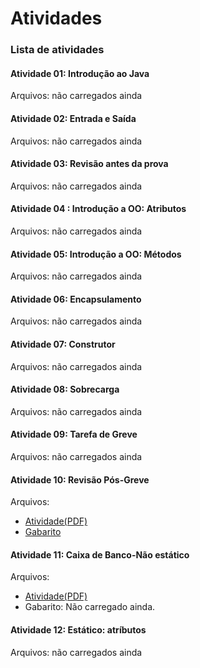 # Atividades

### Lista de atividades
#### Atividade 01: Introdução ao Java
Arquivos: não carregados ainda

#### Atividade 02: Entrada e Saída
Arquivos: não carregados ainda

#### Atividade 03: Revisão antes da prova
Arquivos: não carregados ainda

#### Atividade 04 : Introdução a OO: Atributos
Arquivos: não carregados ainda

#### Atividade 05: Introdução a OO: Métodos
Arquivos: não carregados ainda

#### Atividade 06: Encapsulamento 
Arquivos: não carregados ainda

#### Atividade 07: Construtor
Arquivos: não carregados ainda

#### Atividade 08: Sobrecarga 
Arquivos: não carregados ainda

#### Atividade 09: Tarefa de Greve 
Arquivos: não carregados ainda

#### Atividade 10: Revisão Pós\-Greve 
Arquivos:
- [Atividade(PDF)](./a10revisaogreve/10_Revisao_posgreve.pdf) 
- [Gabarito](./a10revisaogreve/)

#### Atividade 11: Caixa de Banco\-Não estático  
Arquivos:
- [Atividade(PDF)](./a11caixainicial/08_TarefaCaixaPreStatic.pdf) 
- Gabarito: Não carregado ainda.

#### Atividade 12: Estático: atríbutos
Arquivos: não carregados ainda



